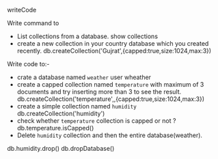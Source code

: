 writeCode

Write command to

- List collections from a database.
    show collections
- create a new collection in your country database which you created recently.
db.createCollection('Gujrat',{capped:true,size:1024,max:3})

Write code to:-

- crate a database named `weather`
user wheather
- create a capped collection named `temperature` with maximum of 3 documents and try inserting more than 3 to see the result.
db.createCollection('temperature',,{capped:true,size:1024,max:3})
- create a simple collection named `humidity`
db.createCollection('humidity')
- check whether `temperature` collection is capped or not ?
db.temperature.isCapped()
- Delete `humidity` collection and then the entire database(weather).

db.humidity.drop()
db.dropDatabase()
